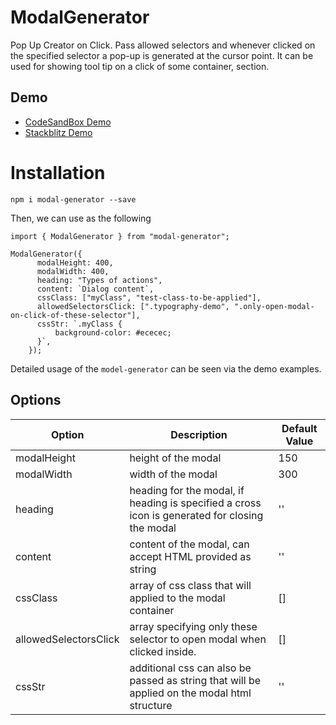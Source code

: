 # ModalGenerator

Pop Up Creator on Click. Pass allowed selectors and whenever clicked on the
specified selector a pop-up is generated at the cursor point. It can be used for showing tool tip on a click of some container, section.

## Demo

- [CodeSandBox Demo](https://www.google.com)
- [Stackblitz Demo](https://www.google.com)

# Installation

`npm i modal-generator --save`

Then, we can use as the following

```
import { ModalGenerator } from "modal-generator";

ModalGenerator({
      modalHeight: 400,
      modalWidth: 400,
      heading: "Types of actions",
      content: `Dialog content`,
      cssClass: ["myClass", "test-class-to-be-applied"],
      allowedSelectorsClick: [".typography-demo", ".only-open-modal-on-click-of-these-selector"],
      cssStr: `.myClass {
          background-color: #ececec;
      }`,
    });
```

Detailed usage of the `model-generator` can be seen via the demo examples.

## Options

| Option                | Description                                                                                    | Default Value |
| --------------------- | ---------------------------------------------------------------------------------------------- | ------------- |
| modalHeight           | height of the modal                                                                            | 150           |
| modalWidth            | width of the modal                                                                             | 300           |
| heading               | heading for the modal, if heading is specified a cross icon is generated for closing the modal | ''            |
| content               | content of the modal, can accept HTML provided as string                                       | ''            |
| cssClass              | array of css class that will applied to the modal container                                    | []            |
| allowedSelectorsClick | array specifying only these selector to open modal when clicked inside.                        | []            |
| cssStr                | additional css can also be passed as string that will be applied on the modal html structure   | ''            |
